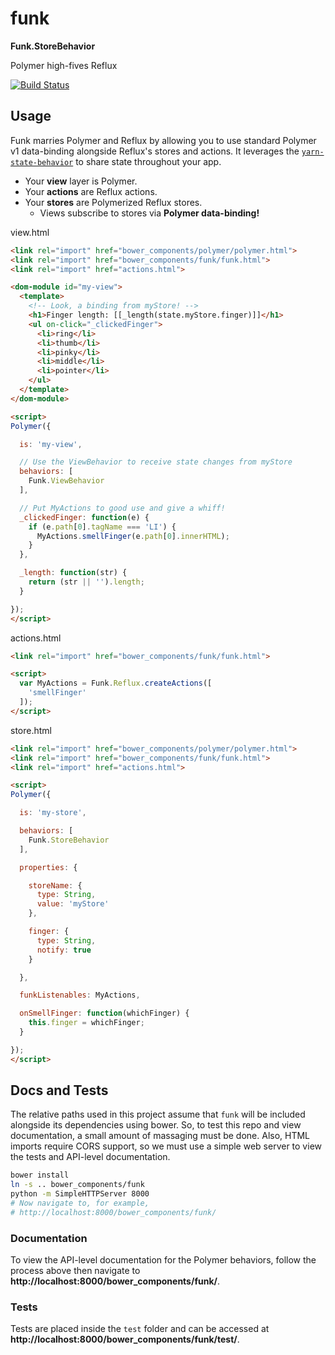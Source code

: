 # funk
**Funk.StoreBehavior**

Polymer high-fives Reflux

[![Build Status](https://travis-ci.org/devinivy/funk.svg?branch=master)](https://travis-ci.org/devinivy/funk)

## Usage
Funk marries Polymer and Reflux by allowing you to use standard Polymer v1 data-binding alongside Reflux's stores and actions.  It leverages the [`yarn-state-behavior`](https://github.com/yarn-co/yarn-state-behavior) to share state throughout your app.
  - Your **view** layer is Polymer.
  - Your **actions** are Reflux actions.
  - Your **stores** are Polymerized Reflux stores.
    - Views subscribe to stores via **Polymer data-binding!**

view.html
```html
<link rel="import" href="bower_components/polymer/polymer.html">
<link rel="import" href="bower_components/funk/funk.html">
<link rel="import" href="actions.html">

<dom-module id="my-view">
  <template>
    <!-- Look, a binding from myStore! -->
    <h1>Finger length: [[_length(state.myStore.finger)]]</h1>
    <ul on-click="_clickedFinger">
      <li>ring</li>
      <li>thumb</li>
      <li>pinky</li>
      <li>middle</li>
      <li>pointer</li>
    </ul>
  </template>
</dom-module>

<script>
Polymer({

  is: 'my-view',

  // Use the ViewBehavior to receive state changes from myStore
  behaviors: [
    Funk.ViewBehavior
  ],

  // Put MyActions to good use and give a whiff!
  _clickedFinger: function(e) {
    if (e.path[0].tagName === 'LI') {
      MyActions.smellFinger(e.path[0].innerHTML);
    }
  },

  _length: function(str) {
    return (str || '').length;
  }

});
</script>
```

actions.html
```html
<link rel="import" href="bower_components/funk/funk.html">

<script>
  var MyActions = Funk.Reflux.createActions([
    'smellFinger'
  ]);
</script>
```

store.html
```html
<link rel="import" href="bower_components/polymer/polymer.html">
<link rel="import" href="bower_components/funk/funk.html">
<link rel="import" href="actions.html">

<script>
Polymer({

  is: 'my-store',

  behaviors: [
    Funk.StoreBehavior
  ],

  properties: {

    storeName: {
      type: String,
      value: 'myStore'
    },

    finger: {
      type: String,
      notify: true
    }

  },

  funkListenables: MyActions,

  onSmellFinger: function(whichFinger) {
    this.finger = whichFinger;
  }

});
</script>
```

## Docs and Tests
The relative paths used in this project assume that `funk` will be included alongside its dependencies using bower.  So, to test this repo and view documentation, a small amount of massaging must be done.  Also, HTML imports require CORS support, so we must use a simple web server to view the tests and API-level documentation.
```bash
bower install
ln -s .. bower_components/funk
python -m SimpleHTTPServer 8000
# Now navigate to, for example,
# http://localhost:8000/bower_components/funk/
```

### Documentation
To view the API-level documentation for the Polymer behaviors, follow the process above then navigate to **http://localhost:8000/bower_components/funk/**.

### Tests
Tests are placed inside the `test` folder and can be accessed at **http://localhost:8000/bower_components/funk/test/**.
